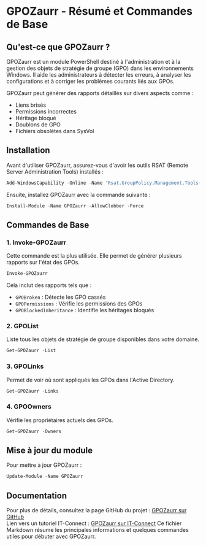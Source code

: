 # GPOZaurr - Résumé et Commandes de Base

## Qu'est-ce que GPOZaurr ?
GPOZaurr est un module PowerShell destiné à l'administration et à la gestion des objets de stratégie de groupe (GPO) dans les environnements Windows. Il aide les administrateurs à détecter les erreurs, à analyser les configurations et à corriger les problèmes courants liés aux GPOs.

GPOZaurr peut générer des rapports détaillés sur divers aspects comme :
- Liens brisés
- Permissions incorrectes
- Héritage bloqué
- Doublons de GPO
- Fichiers obsolètes dans SysVol

## Installation
Avant d'utiliser GPOZaurr, assurez-vous d'avoir les outils RSAT (Remote Server Administration Tools) installés :

```powershell
Add-WindowsCapability -Online -Name 'Rsat.GroupPolicy.Management.Tools~~~~0.0.1.0'
```

Ensuite, installez GPOZaurr avec la commande suivante :

```powershell
Install-Module -Name GPOZaurr -AllowClobber -Force
```

## Commandes de Base

### 1. **Invoke-GPOZaurr**
Cette commande est la plus utilisée. Elle permet de générer plusieurs rapports sur l'état des GPOs.

```powershell
Invoke-GPOZaurr
```
Cela inclut des rapports tels que :
- `GPOBroken` : Détecte les GPO cassés
- `GPOPermissions` : Vérifie les permissions des GPOs
- `GPOBlockedInheritance` : Identifie les héritages bloqués

### 2. **GPOList**
Liste tous les objets de stratégie de groupe disponibles dans votre domaine.

```powershell
Get-GPOZaurr -List
```

### 3. **GPOLinks**
Permet de voir où sont appliqués les GPOs dans l'Active Directory.

```powershell
Get-GPOZaurr -Links
```

### 4. **GPOOwners**
Vérifie les propriétaires actuels des GPOs.

```powershell
Get-GPOZaurr -Owners
```

## Mise à jour du module
Pour mettre à jour GPOZaurr :

```powershell
Update-Module -Name GPOZaurr
```

## Documentation
Pour plus de détails, consultez la page GitHub du projet : [GPOZaurr sur GitHub](https://github.com/EvotecIT/GPOZaurr)  
Lien vers un tutoriel IT-Connect : [GPOZaurr sur IT-Connect](https://www.it-connect.fr/gpozaurr-outil-ultime-pour-audit-analyser-gpo/)
Ce fichier Markdown résume les principales informations et quelques commandes utiles pour débuter avec GPOZaurr.
